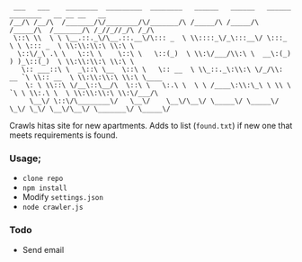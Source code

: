 ```

 ___   ___    ________  _________  ________   ______   ______   ______    ________   __ __ __   __          
/__/\ /__/\  /_______/\/________/\/_______/\ /_____/\ /_____/\ /_____/\  /_______/\ /_//_//_/\ /_/\         
 \::\ \\  \ \ \__.::._\/\__.::.__\/\::: _  \ \\::::_\/_\:::__\/ \:::_ \ \ \::: _  \ \\:\\:\\:\ \\:\ \        
  \::\/_\ .\ \   \::\ \    \::\ \   \::(_)  \ \\:\/___/\\:\ \  __\:(_) ) )_\::(_)  \ \\:\\:\\:\ \\:\ \       
   \:: ___::\ \  _\::\ \__  \::\ \   \:: __  \ \\_::._\:\\:\ \/_/\\: __ `\ \\:: __  \ \\:\\:\\:\ \\:\ \____  
    \: \ \\::\ \/__\::\__/\  \::\ \   \:.\ \  \ \ /____\:\\:\_\ \ \\ \ `\ \ \\:.\ \  \ \\:\\:\\:\ \\:\/___/\
     \__\/ \::\/\________\/   \__\/    \__\/\__\/ \_____\/ \_____\/ \_\/ \_\/ \__\/\__\/ \_______\/ \_____\/

```

Crawls hitas site for new apartments. Adds to list (`found.txt`) if new one that meets requirements is found.

### Usage;

* `clone repo`
* `npm install`
* Modify `settings.json`
* `node crawler.js`

### Todo

* Send email
